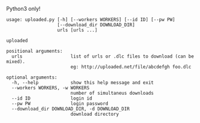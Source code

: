 Python3 only!

    usage: uploaded.py [-h] [--workers WORKERS] [--id ID] [--pw PW]
                       [--download_dir DOWNLOAD_DIR]
                       urls [urls ...]

    uploaded

    positional arguments:
      urls                  list of urls or .dlc files to download (can be mixed).
                            eg: http://uploaded.net/file/abcdefgh foo.dlc

    optional arguments:
      -h, --help            show this help message and exit
      --workers WORKERS, -w WORKERS
                            number of simultaneus downloads
      --id ID               login id
      --pw PW               login password
      --download_dir DOWNLOAD_DIR, -d DOWNLOAD_DIR
                            download directory
